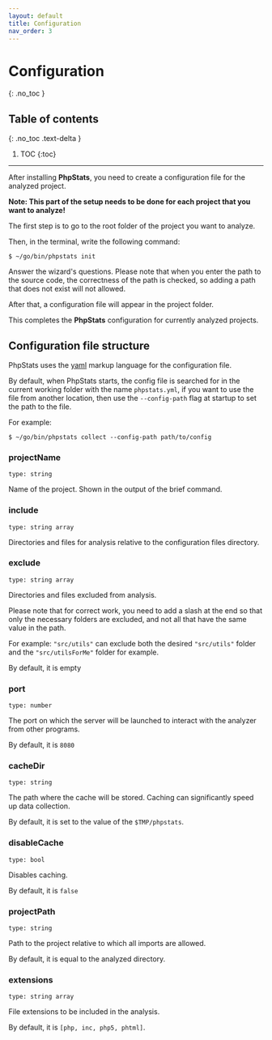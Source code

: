 ```yaml
---
layout: default
title: Configuration
nav_order: 3
---
```


# Configuration
{: .no_toc }

## Table of contents
{: .no_toc .text-delta }

1. TOC
{:toc}

---
After installing **PhpStats**, you need to create a configuration file for the analyzed project. 

**Note: This part of the setup needs to be done for each project that you want to analyze!**

The first step is to go to the root folder of the project you want to analyze.

Then, in the terminal, write the following command:

```
$ ~/go/bin/phpstats init
```

Answer the wizard's questions. Please note that when you enter the path to the source code, the correctness of the path is checked, so adding a path that does not exist will not allowed.

After that, a configuration file will appear in the project folder.

This completes the **PhpStats** configuration for currently analyzed projects.

## Configuration file structure

PhpStats uses the [yaml](https://cloudslang-docs.readthedocs.io/en/v1.0/yaml_overview.html) markup language for the configuration file.

By default, when PhpStats starts, the config file is searched for in the current working folder with the name `phpstats.yml`, if you want to use the file from another location, then use the `--config-path` flag at startup to set the path to the file.

For example:

```
$ ~/go/bin/phpstats collect --config-path path/to/config
```

### projectName

`type: string`

Name of the project. Shown in the output of the brief command.

### include
`type: string array`

Directories and files for analysis relative to the configuration files directory.

### exclude
`type: string array`

Directories and files excluded from analysis.

Please note that for correct work, you need to add a slash at the end
so that only the necessary folders are excluded, and not all that have the same value in the path.

For example:
`"src/utils"` can exclude both the desired `"src/utils"` folder and the `"src/utilsForMe"` folder for example.

By default, it is empty

### port
`type: number`

The port on which the server will be launched
to interact with the analyzer from other programs.

By default, it is `8080`

### cacheDir
`type: string`

The path where the cache will be stored.
Caching can significantly speed up data collection.

By default, it is set to the value of the `$TMP/phpstats`.

### disableCache
`type: bool`

Disables caching.

By default, it is `false`

### projectPath
`type: string`

Path to the project relative to which all imports are allowed.

By default, it is equal to the analyzed directory.

### extensions
`type: string array`

File extensions to be included in the analysis.

By default, it is `[php, inc, php5, phtml]`.

